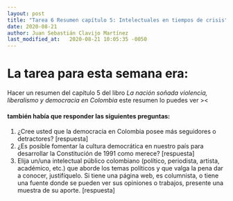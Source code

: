 ```yaml
---
layout: post
title: "Tarea 6 Resumen capítulo 5: Intelectuales en tiempos de crisis"
date: 2020-08-21
author: Juan Sebastián Clavijo Martínez
last_modified_at:   2020-08-21 10:05:35 -0050
---
```

# La tarea para esta semana era:
Hacer un resumen del capítulo 5 del libro *La nación soñada violencia, liberalismo y democracia en Colombia* este resumen lo puedes ver ><

#### también había que responder las siguientes preguntas: 
1. ¿Cree usted que la democracia en Colombia posee más seguidores o detractores?
[respuesta]
2. ¿Es posible fomentar la cultura democrática en nuestro país para desarrollar la Constitución de 1991 como merece?
[respuesta]
3. Elija un/una intelectual público colombiano (político, periodista, artista, académico, etc.) que aborde los temas políticos y que valga la pena dar a conocer, justifíquelo. Si tiene una página web, es columnista, o tiene una fuente donde se pueden ver sus opiniones o trabajos, presente una muestra de su aporte.
[respuesta]
